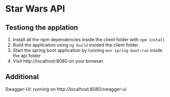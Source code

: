 # Star Wars API

## Testiong the applation
1. Install all the npm dependencies inside the client folder with `npm install`
2. Build the application using `ng build` insided the client folder.
3. Start the spring boot application by running `mvn spring-boot:run` inside the api folder
4. Visit http://localhost:8080 on your browser.


## Additional
Swagger-UI: running on http://localhost:8080/swagger-ui


